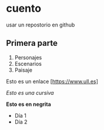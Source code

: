 # cuento
usar un repostorio en github
## Primera parte
1. Personajes
2. Escenarios
3. Paisaje

Esto es un enlace
[https://www.ull.es]

*Esto es una cursiva*

**Esto es en negrita**
* Día 1
* Día 2

